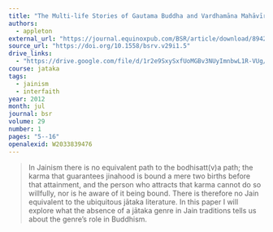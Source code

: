 ```yaml
---
title: "The Multi-life Stories of Gautama Buddha and Vardhamāna Mahāvīra"
authors:
  - appleton
external_url: "https://journal.equinoxpub.com/BSR/article/download/8942/10412"
source_url: "https://doi.org/10.1558/bsrv.v29i1.5"
drive_links:
  - "https://drive.google.com/file/d/1r2e9SxySxfUoMGBv3NUyImnbwL1R-VUg/view?usp=drivesdk"
course: jataka
tags:
  - jainism
  - interfaith
year: 2012
month: jul
journal: bsr
volume: 29
number: 1
pages: "5--16"
openalexid: W2033839476
---
```


> In Jainism there is no equivalent path to the bodhisatt(v)a path; the karma that guarantees jinahood is bound a mere two births before that attainment, and the person who attracts that karma cannot do so willfully, nor is he aware of it being bound.
> There is therefore no Jain equivalent to the ubiquitous jātaka literature.
> In this paper I will explore what the absence of a jātaka genre in Jain traditions tells us about the genre’s role in Buddhism.

